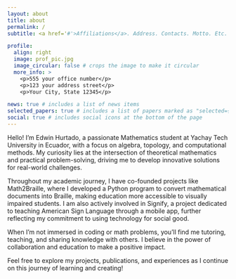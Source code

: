 ```yaml
---
layout: about
title: about
permalink: /
subtitle: <a href='#'>Affiliations</a>. Address. Contacts. Motto. Etc.

profile:
  align: right
  image: prof_pic.jpg
  image_circular: false # crops the image to make it circular
  more_info: >
    <p>555 your office number</p>
    <p>123 your address street</p>
    <p>Your City, State 12345</p>

news: true # includes a list of news items
selected_papers: true # includes a list of papers marked as "selected={true}"
social: true # includes social icons at the bottom of the page
---
```


Hello! I’m Edwin Hurtado, a passionate Mathematics student at Yachay Tech University in Ecuador, with a focus on algebra, topology, and computational methods. My curiosity lies at the intersection of theoretical mathematics and practical problem-solving, driving me to develop innovative solutions for real-world challenges.

Throughout my academic journey, I have co-founded projects like Math2Braille, where I developed a Python program to convert mathematical documents into Braille, making education more accessible to visually impaired students. I am also actively involved in Signify, a project dedicated to teaching American Sign Language through a mobile app, further reflecting my commitment to using technology for social good.

When I’m not immersed in coding or math problems, you’ll find me tutoring, teaching, and sharing knowledge with others. I believe in the power of collaboration and education to make a positive impact.

Feel free to explore my projects, publications, and experiences as I continue on this journey of learning and creating!
